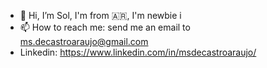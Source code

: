 - 👋 Hi, I’m Sol, I'm from 🇦🇷, I'm newbie i
- 📫 How to reach me: send me an email to ms.decastroaraujo@gmail.com
- Linkedin: https://www.linkedin.com/in/msdecastroaraujo/

<!---
SoldCA/SoldCA is a ✨ special ✨ repository because its `README.md` (this file) appears on your GitHub profile.
You can click the Preview link to take a look at your changes.
--->

